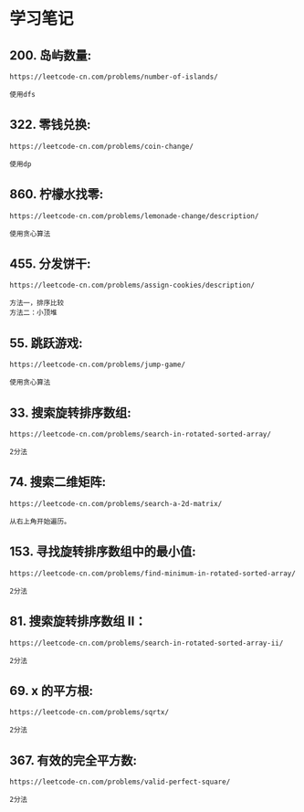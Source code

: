 # 学习笔记


## 200. 岛屿数量:

    https://leetcode-cn.com/problems/number-of-islands/
    
    使用dfs
    
## 322. 零钱兑换:

    https://leetcode-cn.com/problems/coin-change/
    
    使用dp
    
## 860. 柠檬水找零:

    https://leetcode-cn.com/problems/lemonade-change/description/
    
    使用贪心算法
    
## 455. 分发饼干:

    https://leetcode-cn.com/problems/assign-cookies/description/
    
    方法一，排序比较
    方法二：小顶堆
    
## 55. 跳跃游戏:

    https://leetcode-cn.com/problems/jump-game/
    
    使用贪心算法
    
## 33. 搜索旋转排序数组:

    https://leetcode-cn.com/problems/search-in-rotated-sorted-array/
    
    2分法
    
## 74. 搜索二维矩阵:

    https://leetcode-cn.com/problems/search-a-2d-matrix/
    
    从右上角开始遍历。
    
## 153. 寻找旋转排序数组中的最小值:

    https://leetcode-cn.com/problems/find-minimum-in-rotated-sorted-array/
    
    2分法
    
## 81. 搜索旋转排序数组 II：

    https://leetcode-cn.com/problems/search-in-rotated-sorted-array-ii/
    
    2分法
    
## 69. x 的平方根:

    https://leetcode-cn.com/problems/sqrtx/
    
    2分法
    
## 367. 有效的完全平方数:
    
    https://leetcode-cn.com/problems/valid-perfect-square/
    
    2分法